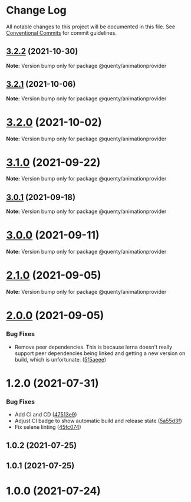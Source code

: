 # Change Log

All notable changes to this project will be documented in this file.
See [Conventional Commits](https://conventionalcommits.org) for commit guidelines.

## [3.2.2](https://github.com/Quenty/NevermoreEngine/compare/@quenty/animationprovider@3.2.1...@quenty/animationprovider@3.2.2) (2021-10-30)

**Note:** Version bump only for package @quenty/animationprovider





## [3.2.1](https://github.com/Quenty/NevermoreEngine/compare/@quenty/animationprovider@3.2.0...@quenty/animationprovider@3.2.1) (2021-10-06)

**Note:** Version bump only for package @quenty/animationprovider





# [3.2.0](https://github.com/Quenty/NevermoreEngine/compare/@quenty/animationprovider@3.1.0...@quenty/animationprovider@3.2.0) (2021-10-02)

**Note:** Version bump only for package @quenty/animationprovider





# [3.1.0](https://github.com/Quenty/NevermoreEngine/compare/@quenty/animationprovider@3.0.1...@quenty/animationprovider@3.1.0) (2021-09-22)

**Note:** Version bump only for package @quenty/animationprovider





## [3.0.1](https://github.com/Quenty/NevermoreEngine/compare/@quenty/animationprovider@3.0.0...@quenty/animationprovider@3.0.1) (2021-09-18)

**Note:** Version bump only for package @quenty/animationprovider





# [3.0.0](https://github.com/Quenty/NevermoreEngine/compare/@quenty/animationprovider@2.1.0...@quenty/animationprovider@3.0.0) (2021-09-11)

**Note:** Version bump only for package @quenty/animationprovider





# [2.1.0](https://github.com/Quenty/NevermoreEngine/compare/@quenty/animationprovider@2.0.0...@quenty/animationprovider@2.1.0) (2021-09-05)

**Note:** Version bump only for package @quenty/animationprovider





# [2.0.0](https://github.com/Quenty/NevermoreEngine/compare/@quenty/animationprovider@1.2.0...@quenty/animationprovider@2.0.0) (2021-09-05)


### Bug Fixes

* Remove peer dependencies. This is because lerna doesn't really support peer dependencies being linked and getting a new version on build, which is unfortunate. ([5f5aeee](https://github.com/Quenty/NevermoreEngine/commit/5f5aeeea8de9975435309e53679f0ef7064f9dd0))





# 1.2.0 (2021-07-31)


### Bug Fixes

* Add CI and CD ([47513e9](https://github.com/Quenty/NevermoreEngine/commit/47513e9b568162707534af132396dd8756947dd3))
* Adjust CI badge to show automatic build and release state ([5a55d3f](https://github.com/Quenty/NevermoreEngine/commit/5a55d3f19bf8d66a760d67da9b56ed47fab74656))
* Fix selene linting ([45fc074](https://github.com/Quenty/NevermoreEngine/commit/45fc07489ee59127ac6582689f19a0e87c1e5b5a))



## 1.0.2 (2021-07-25)



## 1.0.1 (2021-07-25)



# 1.0.0 (2021-07-24)
